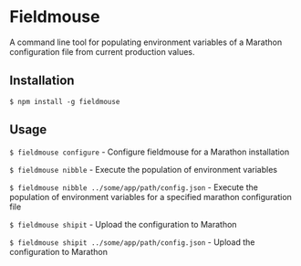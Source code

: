 Fieldmouse
==========

A command line tool for populating environment variables of a Marathon configuration file from current production values.


## Installation


```$ npm install -g fieldmouse```


## Usage


```$ fieldmouse configure``` - Configure fieldmouse for a Marathon installation


```$ fieldmouse nibble``` - Execute the population of environment variables


```$ fieldmouse nibble ../some/app/path/config.json``` - Execute the population of environment variables for a specified marathon configuration file


```$ fieldmouse shipit``` - Upload the configuration to Marathon


```$ fieldmouse shipit ../some/app/path/config.json``` - Upload the configuration to Marathon
